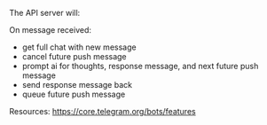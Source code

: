 The API server will:


On message received:
- get full chat with new message
- cancel future push message
- prompt ai for thoughts, response message, and next future push message
- send response message back
- queue future push message

Resources:
https://core.telegram.org/bots/features

